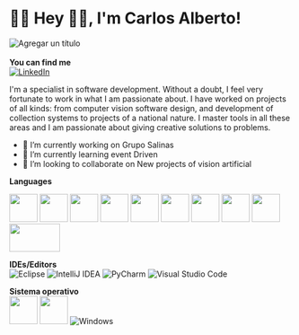 # 👨‍💻 Hey 👋🏽, I'm Carlos Alberto!
![Agregar un título](https://user-images.githubusercontent.com/45578241/219723266-249bfb25-0bbd-4d32-94cd-9db831207a8a.png)
<br />
<br />
**You can find me**   
[![LinkedIn](https://img.shields.io/badge/-LINKEDIN-0077B5?style=for-the-badge&logo=linkedin&logoColor=white)](https://www.linkedin.com/in/carlos-alberto-m)
<br />

 I'm a specialist in software development. Without a doubt, I feel very fortunate to work in what I am passionate about. I have worked on projects of all kinds: from computer vision software design, and development of collection systems to projects of a national nature. I master tools in all these areas and I am passionate about giving creative solutions to problems.

- 🔭 I’m currently working on Grupo Salinas 
- 🌱 I’m currently learning event Driven 
- 👯 I’m looking to collaborate on New projects of vision artificial 

**Languages** 
<br />


<code><a  target="_blank"><img height="50" src="https://www.vectorlogo.zone/logos/java/java-horizontal.svg"></a></code>
<code><a  target="_blank"><img height="50" src="https://www.vectorlogo.zone/logos/python/python-ar21.svg"></a></code>
<code><a  target="_blank"><img height="50" src="https://www.vectorlogo.zone/logos/docker/docker-official.svg"></a></code>
<code><a  target="_blank"><img height="50" src="https://www.vectorlogo.zone/logos/mongodb/mongodb-ar21.svg"></a></code>
<code><a  target="_blank"><img height="50" src="https://www.vectorlogo.zone/logos/oracle/oracle-ar21.svg"></a></code>
<code><a  target="_blank"><img height="50" src="https://www.vectorlogo.zone/logos/postgresql/postgresql-vertical.svg"></a></code>
<code><a  target="_blank"><img height="50" src="https://www.vectorlogo.zone/logos/amazon_aws/amazon_aws-ar21.svg"></a></code>
<code><a  target="_blank"><img height="50" src="https://www.vectorlogo.zone/logos/w3_html5/w3_html5-icon.svg"></a></code>
<code><a  target="_blank"><img height="50" src="https://www.vectorlogo.zone/logos/w3_css/w3_css-icon.svg"></a></code>
<code><a  target="_blank"><img height="50" width="90" src="https://www.vectorlogo.zone/logos/javascript/javascript-horizontal.svg"></a></code>


**IDEs/Editors**
<br/>
![Eclipse](https://img.shields.io/badge/Eclipse-FE7A16.svg?style=flat-square&logo=Eclipse&logoColor=white)
![IntelliJ IDEA](https://img.shields.io/badge/IntelliJIDEA-000000.svg?style=flat-square&logo=intellij-idea&logoColor=white)
![PyCharm](https://img.shields.io/badge/pycharm-143?style=flat-square&logo=pycharm&logoColor=black&color=black&labelColor=green)
![Visual Studio Code](https://img.shields.io/badge/Visual%20Studio%20Code-0078d7.svg?style=flat-square&logo=visual-studio-code&logoColor=white)

**Sistema operativo**
<br/>
<code><a href="https://www.linux.org/" target="_blank"><img height="50" src="https://www.vectorlogo.zone/logos/getfedora/getfedora-ar21.svg"></a></code>
<code><a href="https://www.linux.org/" target="_blank"><img height="50" src="https://www.vectorlogo.zone/logos/linux/linux-ar21.svg"></a></code>
![Windows](https://img.shields.io/badge/Windows-0078D6?style=flat-square&logo=windows&logoColor=white)
